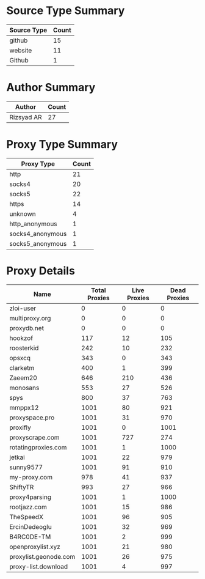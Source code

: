 # Source Type Summary

| Source Type | Count |
|-------------|-------|
| github | 15 |
| website | 11 |
| Github | 1 |


# Author Summary

| Author | Count |
|--------|-------|
| Rizsyad AR | 27 |


# Proxy Type Summary

| Proxy Type | Count |
|------------|-------|
| http | 21 |
| socks4 | 20 |
| socks5 | 22 |
| https | 14 |
| unknown | 4 |
| http_anonymous | 1 |
| socks4_anonymous | 1 |
| socks5_anonymous | 1 |


# Proxy Details

| Name | Total Proxies | Live Proxies | Dead Proxies |
|------|---------------|--------------|---------------|
| zloi-user | 0 | 0 | 0 |
| multiproxy.org | 0 | 0 | 0 |
| proxydb.net | 0 | 0 | 0 |
| hookzof | 117 | 12 | 105 |
| roosterkid | 242 | 10 | 232 |
| opsxcq | 343 | 0 | 343 |
| clarketm | 400 | 1 | 399 |
| Zaeem20 | 646 | 210 | 436 |
| monosans | 553 | 27 | 526 |
| spys | 800 | 37 | 763 |
| mmppx12 | 1001 | 80 | 921 |
| proxyspace.pro | 1001 | 31 | 970 |
| proxifly | 1001 | 0 | 1001 |
| proxyscrape.com | 1001 | 727 | 274 |
| rotatingproxies.com | 1001 | 1 | 1000 |
| jetkai | 1001 | 22 | 979 |
| sunny9577 | 1001 | 91 | 910 |
| my-proxy.com | 978 | 41 | 937 |
| ShiftyTR | 993 | 27 | 966 |
| proxy4parsing | 1001 | 1 | 1000 |
| rootjazz.com | 1001 | 15 | 986 |
| TheSpeedX | 1001 | 96 | 905 |
| ErcinDedeoglu | 1001 | 32 | 969 |
| B4RC0DE-TM | 1001 | 2 | 999 |
| openproxylist.xyz | 1001 | 21 | 980 |
| proxylist.geonode.com | 1001 | 26 | 975 |
| proxy-list.download | 1001 | 4 | 997 |
